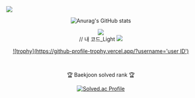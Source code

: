 <img src="https://capsule-render.vercel.app/api?type=waving&color=auto&height=200&section=header&text=JIK_GitHub&fontSize=90" />
<div align=center>

![Anurag's GitHub stats](https://github-readme-stats.vercel.app/api?username=lee-young-jik&show_icons=true&theme=radical)



<div>
	<div>
		<img src="https://img.shields.io/badge/apachehadoop-blue?style=for-the-badge&logo=apachehadoop&logoColor=white">
	</div>
 
</div>
<div>
// 내 코드_Light
<img src="https://github-profile-trophy.vercel.app/?username=lee-young-jik&margin-w=15&row=2&column=4">



[![trophy](https://github-profile-trophy.vercel.app/?username='user ID')](https://github.com/ryo-ma/github-profile-trophy)

</div>

</div>

<!--
**lee-young-jik/lee-young-jik** is a ✨ _special_ ✨ repository because its `README.md` (this file) appears on your GitHub profile.

Here are some ideas to get you started:

- 🔭 I’m currently working on ...
- 🌱 I’m currently learning ...
- 👯 I’m looking to collaborate on ...
- 🤔 I’m looking for help with ...
- 💬 Ask me about ...
- 📫 How to reach me: ...
- 😄 Pronouns: ...
- ⚡ Fun fact: ...
-->



<div align=center>
<br>
<p>🏆 Baekjoon solved rank 🏆</p>
	
[![Solved.ac Profile](http://mazassumnida.wtf/api/v2/generate_badge?boj=aglyj0225)](https://solved.ac/aglyj0225)
</div>



